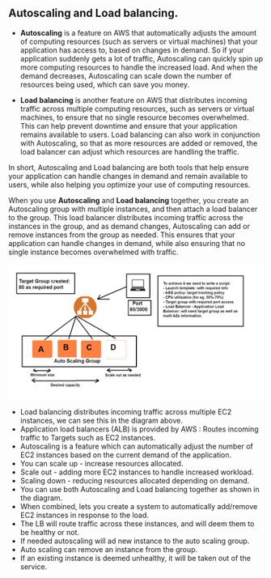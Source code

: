 Autoscaling and Load balancing.
-

- **Autoscaling** is a feature on AWS that automatically adjusts 
the amount of computing resources (such as servers or virtual machines) 
that your application has access to, based on changes in demand. So if your 
application suddenly gets a lot of traffic, Autoscaling can quickly spin up more 
computing resources to handle the increased load. And when the demand decreases, 
Autoscaling can scale down the number of resources being used, which can save you 
money.


- **Load balancing** is another feature on AWS that distributes 
incoming traffic across multiple computing resources, such as 
servers or virtual machines, to ensure that no single resource 
becomes overwhelmed. This can help prevent downtime and ensure that 
your application remains available to users. Load balancing can also
work in conjunction with Autoscaling, so that as more resources are added 
or removed, the load balancer can adjust which resources are handling the traffic.

In short, Autoscaling and Load balancing are both tools that help ensure your application can handle changes in demand and remain available to users, while also helping you optimize your use of computing resources.

When you use **Autoscaling** and **Load balancing** together, 
you create an Autoscaling group with multiple instances, and then 
attach a load balancer to the group. This load balancer distributes 
incoming traffic across the instances in the group, and as demand changes, 
Autoscaling can add or remove instances from the group as needed. This ensures 
that your application can handle changes in demand, while also ensuring that no 
single instance becomes overwhelmed with traffic.

![auto_sc_load_bal_dia.png](files%2Fauto_sc_load_bal_dia.png)

- Load balancing distributes incoming traffic across multiple EC2 instances, we can see this in the diagram above.
- Application load balancers (ALB) is provided by AWS : Routes incoming traffic to Targets such as EC2 instances.
- Autoscaling is a feature which can automatically adjust the number of EC2 instances based on the current demand of the application.
- You can scale up - increase resources allocated.
- Scale out - adding more EC2 instances to handle increased workload.
- Scaling down - reducing resources allocated depending on demand.
- You can use both Autoscaling and Load balancing together as shown in the diagram.
- When combined, lets you create a system to automatically add/remove EC2 instances in response to the load.
- The LB will route traffic across these instances, and will deem them to be healthy or not.
- If needed autoscaling will ad new instance to the auto scaling group.
- Auto scaling can remove an instance from the group.
- If an existing instance is deemed unhealthy, it will be taken out of the service.






